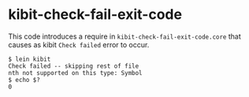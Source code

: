 # kibit-check-fail-exit-code

This code introduces a require in `kibit-check-fail-exit-code.core` that causes as
kibit `Check failed` error to occur.

```
$ lein kibit
Check failed -- skipping rest of file
nth not supported on this type: Symbol
$ echo $?
0
```
